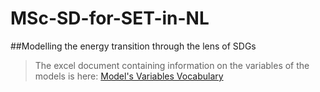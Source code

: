 # MSc-SD-for-SET-in-NL
##Modelling the energy transition through the lens of SDGs

>The excel document containing information on the variables of the models is here: [Model's Variables Vocabulary](https://docs.google.com/spreadsheets/d/1g0QumuuI6_dknSmOMLcn5-9kYRV_U30GfD64FIJWwQw/edit?usp=sharing)
